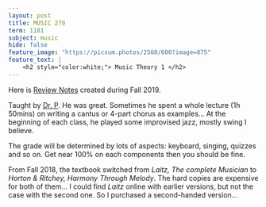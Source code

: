 ```yaml
---
layout: post
title: MUSIC 270
term: 1181
subject: music
hide: false
feature_image: "https://picsum.photos/2560/600?image=875"
feature_text: |
    <h2 style="color:white;"> Music Theory 1 </h2>
---
```


Here is [Review Notes](/markdown/1199/music270_review/) created during Fall 2019.

Taught by [Dr. P](https://uwaterloo.ca/music/people-profiles/terry-paynter-0). He was great. Sometimes he spent a whole lecture (1h 50mins) on writing a cantus or 4-part chorus as examples... At the beginning of each class, he played some improvised jazz, mostly swing I believe.

The grade will be determined by lots of aspects: keyboard, singing, quizzes and so on. Get near 100% on each components then you should be fine.

From Fall 2018, the textbook switched from *Laitz, The complete Musician* to *Horton & Ritchey, Harmony Through Melody*. The hard copies are expensive for both of them... I could find *Laitz* online with earlier versions, but not the case with the second one. So I purchased a second-handed version...
